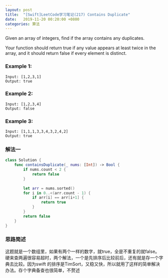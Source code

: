 ```yaml
---
layout: post
title:  "[Swift]LeetCode学习笔记(217) Contains Duplicate"
date:   2019-11-20 00:20:00 +0800
categories: 算法
---
```


Given an array of integers, find if the array contains any duplicates.

Your function should return true if any value appears at least twice in the array, and it should return false if every element is distinct.

### Example 1:

```
Input: [1,2,3,1]
Output: true
```

### Example 2:

```
Input: [1,2,3,4]
Output: false
```

### Example 3:

```
Input: [1,1,1,3,3,4,3,2,4,2]
Output: true
```

### 解法一

```swift
class Solution {
    func containsDuplicate(_ nums: [Int]) -> Bool {
        if nums.count < 2 {
            return false
        }
        
        let arr = nums.sorted()
        for i in 0..<(arr.count - 1) {
            if arr[i] == arr[i+1] {
                return true
            }
        }
        return false
    }
}
```

### 思路简述

这题就是一个数组里，如果有两个一样的数字，就true，全是不重复的就false。硬来查两遍很容易超时，两个解法，一个是先排序后比较前后，还有就是存一个字典去比较。因为swift 的排序是TimSort，又稳又快，所以就用了这样的简单解决办法。存个字典备查也很简单，不赘述


